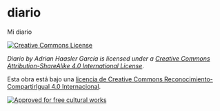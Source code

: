 # diario
Mi diario

[![Creative Commons License](https://i.creativecommons.org/l/by-sa/4.0/88x31.png)](http://creativecommons.org/licenses/by-sa/4.0/)

_Diario by Adrian Haasler García is licensed under a [Creative Commons Attribution-ShareAlike 4.0 International License](http://creativecommons.org/licenses/by-sa/4.0/)_.

Esta obra está bajo una [licencia de Creative Commons Reconocimiento-CompartirIgual 4.0 Internacional](http://creativecommons.org/licenses/by-sa/4.0/).

[![Approved for free cultural works](https://creativecommons.org/images/deed/seal.png)](https://creativecommons.org/freeworks/)
